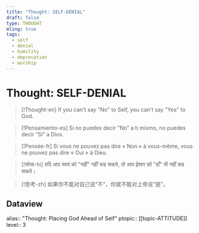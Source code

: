 ```yaml
---
title: "Thought: SELF-DENIAL"
draft: false
type: THOUGHT
mling: true
tags:
  - self
  - denial
  - humility
  - deprecation
  - worship
---
```


# Thought: SELF-DENIAL
>[!Thought-en]
>If you can't say "No" to Self, you can't say "Yes" to God.

>[!Pensamiento-es]
>Si no puedes decir “No” a ti mismo, no puedes decir “Sí” a Dios.

>[!Pensée-fr]
>Si vous ne pouvez pas dire « Non » à vous-même, vous ne pouvez pas dire « Oui » à Dieu.

>[!सोचा-hi]
>यदि आप स्वयं को "नहीं" नहीं कह सकते, तो आप ईश्वर को "हाँ" भी नहीं कह सकते।

>[!思考-zh]
>如果你不能对自己说“不”，你就不能对上帝说“是”。

## Dataview
alias:: "Thought: Placing God Ahead of Self"
ptopic:: [[topic-ATTITUDE]]
level:: 3